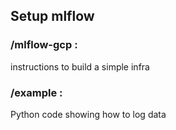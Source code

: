 ## Setup mlflow 


### /mlflow-gcp : 
instructions to build a simple infra 

### /example :
Python code showing how to log data
